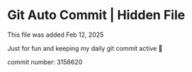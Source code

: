 # Git Auto Commit | Hidden File

This file was added Feb 12, 2025

Just for fun and keeping my daily git commit active 🤪

commit number: 3156620
